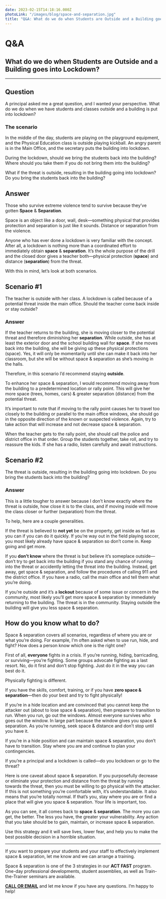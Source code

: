 ```yaml
---
date: 2023-02-15T14:18:16.000Z
photoLink: "/images/blog/space-and-separation.jpg"
title: "Q&A: What do we do when Students are Outside and a Building goes into Lockdown"
---
```


# Q&A

## What do we do when Students are Outside and a Building goes into Lockdown?

---

## Question

A principal asked me a great question, and I wanted your perspective. What do we do when we have students and classes outside and a building is put into lockdown?

### The scenario

In the middle of the day, students are playing on the playground equipment, and the Physical Education class is outside playing kickball. An angry parent is in the Main Office, and the secretary puts the building into lockdown.

During the lockdown, should we bring the students back into the building? Where should you take them if you do not bring them into the building?

What if the threat is outside, resulting in the building going into lockdown? Do you bring the students back into the building?

## Answer

Those who survive extreme violence tend to survive because they’ve gotten **Space** & **Separation**.

Space is an object like a door, wall, desk—something physical that provides protection and separation is just like it sounds. Distance or separation from the violence.

Anyone who has ever done a lockdown is very familiar with the concept. After all, a lockdown is nothing more than a coordinated effort to immediately obtain **space** & **separation**. It’s the whole purpose of the drill and the closed door gives a teacher both—physical protection (**space**) and distance (**separation**) from the threat.

With this in mind, let’s look at both scenarios.

## Scenario #1

The teacher is outside with her class. A lockdown is called because of a potential threat inside the main office. Should the teacher come back inside or stay outside?

### Answer

If the teacher returns to the building, she is moving closer to the potential threat and therefore diminishing her **separation**. While outside, she has at least the exterior door and the school building wall for **space**. If she moves back into the building, she will be giving up these physical protections (space). Yes, it will only be momentarily until she can make it back into her classroom, but she will be without space & separation as she’s moving in the halls.

Therefore, in this scenario I’d recommend staying **outside**.

To enhance her space & separation, I would recommend moving away from the building to a predetermined location or rally point. This will give her more space (trees, homes, cars) & greater separation (distance) from the potential threat.

It’s important to note that if moving to the rally point causes her to travel too closely to the building or parallel to the main office windows, she should go in the opposite direction of the known or suspected violence. Again, try to take action that will increase and not decrease space & separation.

When the teacher gets to the rally point, she should call the police and district office in that order. Group the students together, take roll, and try to reassure the kids. If she has a radio, listen carefully and await instructions.

## Scenario #2

The threat is outside, resulting in the building going into lockdown. Do you bring the students back into the building?

### Answer

This is a little tougher to answer because I don’t know exactly where the threat is outside, how close it is to the class, and if moving inside will move the class closer or further (separation) from the threat.

To help, here are a couple generalities.

If the threat is believed to **not yet** be on the property, get inside as fast as you can if you can do it quickly. If you’re way out in the field playing soccer, you most likely already have space & separation so don’t come in. Keep going and get more.

If you **don’t know** where the threat is but believe it’s someplace outside—don’t try to get back into the building if you stand any chance of running into the threat or accidently letting the threat into the building. Instead, get away, get space & separation, and follow the procedures of calling 911 and the district office. If you have a radio, call the main office and tell them what you’re doing.

If you’re outside and it’s a **lockout** because of some issue or concern in the community, most likely you’ll get more space & separation by immediately returning to the building. The threat is in the community. Staying outside the building will give you less space & separation.

## How do you know what to do?

Space & separation covers all scenarios, regardless of where you are or what you’re doing. For example, I’m often asked when to use run, hide, and fight? How does a person know which one is the right one?

First of all, **everyone** fights in a crisis. If you’re running, hiding, barricading, or surviving—you’re fighting. Some groups advocate fighting as a last resort. No, do it first and don’t stop fighting. Just do it in the way you can best do it.

Physically fighting is different.

If you have the skills, comfort, training, or if you have **zero space & separation**—then do your best and try to fight physically!

If you’re in a hide location and are convinced that you cannot keep the attacker out (about to lose space & separation), then prepare to transition to run. When you run, go out the windows. Almost everyone survives who goes out the window. In large part because the window gives you space & separation. As you’re running, seek space & distance and don’t stop until you have it.

If you’re in a hide position and can maintain space & separation, you don’t have to transition. Stay where you are and continue to plan your contingencies.

If you’re a principal and a lockdown is called—do you lockdown or go to the threat?

Here is one caveat about space & separation. If you purposefully decrease or eliminate your protection and distance from the threat by running towards the threat, then you must be willing to go physical with the attacker. If this is not something you’re comfortable with, it’s understandable. It also means that you’re totally normal. If that’s you, stay where you are or find a place that will give you space & separation. Your life is important, too.

As you can see, it all comes back to **space** & **separation**. The more you can get, the better. The less you have, the greater your vulnerability. Any action that you take should be to gain, maintain, or increase space & separation.

Use this strategy and it will save lives, lower fear, and help you to make the best possible decision in a horrible situation.

---

If you want to prepare your students and your staff to effectively implement space & separation, let me know and we can arrange a training.

Space & separation is one of the 3 strategies in our **ACT FAST** program. One-day professional developments, student assemblies, as well as Train-the-Trainer seminars are available.

**[CALL OR EMAIL](mailto:don@donshomette.com)** and let me know if you have any questions. I’m happy to help!
